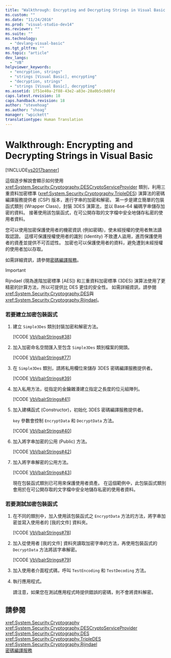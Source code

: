 ```yaml
---
title: "Walkthrough: Encrypting and Decrypting Strings in Visual Basic | Microsoft Docs"
ms.custom: ""
ms.date: "11/24/2016"
ms.prod: "visual-studio-dev14"
ms.reviewer: ""
ms.suite: ""
ms.technology: 
  - "devlang-visual-basic"
ms.tgt_pltfrm: ""
ms.topic: "article"
dev_langs: 
  - "VB"
helpviewer_keywords: 
  - "encryption, strings"
  - "strings [Visual Basic], encrypting"
  - "decryption, strings"
  - "strings [Visual Basic], decrypting"
ms.assetid: 1f51e40a-2f88-43e2-a83e-28a0b5c0d6fd
caps.latest.revision: 18
caps.handback.revision: 18
author: "stevehoag"
ms.author: "shoag"
manager: "wpickett"
translationtype: Human Translation
---
```

# Walkthrough: Encrypting and Decrypting Strings in Visual Basic
[!INCLUDE[vs2017banner](../../../../csharp/includes/vs2017banner.md)]

這個逐步解說會顯示如何使用 <xref:System.Security.Cryptography.DESCryptoServiceProvider> 類別，利用三重資料加密標準 \(<xref:System.Security.Cryptography.TripleDES>\) 演算法的密碼編譯服務提供者 \(CSP\) 版本，進行字串的加密和解密。  第一步是建立簡單的包裝函式類別 \(Wrapper Class\)，封裝 3DES 演算法，並以 Base\-64 編碼字串儲存加密的資料。  接著使用該包裝函式，在可公開存取的文字檔中安全地儲存私密的使用者資料。  
  
 您可以使用加密保護使用者的機密資訊 \(例如密碼\)，使未經授權的使用者無法讀取認證。  這樣可保護授權使用者的識別 \(Identity\) 不致遭人盜用，進而保護使用者的資產並提供不可否認性。  加密也可以保護使用者的資料，避免遭到未經授權的使用者加以存取。  
  
 如需詳細資訊，請參閱[密碼編譯服務](../Topic/Cryptographic%20Services.md)。  
  
> [!IMPORTANT]
>  Rijndael \(現為進階加密標準 \[AES\]\) 和三重資料加密標準 \(3DES\) 演算法使用了更精密的計算方法，所以可提供比 DES 更佳的安全性。  如需詳細資訊，請參閱<xref:System.Security.Cryptography.DES>與<xref:System.Security.Cryptography.Rijndael>。  
  
### 若要建立加密包裝函式  
  
1.  建立 `Simple3Des` 類別封裝加密和解密方法。  
  
     [!CODE [VbVbalrStrings#38](../CodeSnippet/VS_Snippets_VBCSharp/VbVbalrStrings#38)]  
  
2.  加入加密命名空間匯入至包含 `Simple3Des` 類別檔案的開頭。  
  
     [!CODE [VbVbalrStrings#77](../CodeSnippet/VS_Snippets_VBCSharp/VbVbalrStrings#77)]  
  
3.  在 `Simple3Des` 類別，請將私用欄位來儲存 3DES 密碼編譯服務提供者。  
  
     [!CODE [VbVbalrStrings#39](../CodeSnippet/VS_Snippets_VBCSharp/VbVbalrStrings#39)]  
  
4.  加入私用方法，從指定的金鑰雜湊建立指定之長度的位元組陣列。  
  
     [!CODE [VbVbalrStrings#41](../CodeSnippet/VS_Snippets_VBCSharp/VbVbalrStrings#41)]  
  
5.  加入建構函式 \(Constructor\)，初始化 3DES 密碼編譯服務提供者。  
  
     `key` 參數會控制 `EncryptData` 和 `DecryptData` 方法。  
  
     [!CODE [VbVbalrStrings#40](../CodeSnippet/VS_Snippets_VBCSharp/VbVbalrStrings#40)]  
  
6.  加入將字串加密的公用 \(Public\) 方法。  
  
     [!CODE [VbVbalrStrings#42](../CodeSnippet/VS_Snippets_VBCSharp/VbVbalrStrings#42)]  
  
7.  加入將字串解密的公用方法。  
  
     [!CODE [VbVbalrStrings#43](../CodeSnippet/VS_Snippets_VBCSharp/VbVbalrStrings#43)]  
  
     現在包裝函式類別已可用來保護使用者資產。  在這個範例中，此包裝函式類別會用於在可公開存取的文字檔中安全地儲存私密的使用者資料。  
  
### 若要測試加密包裝函式  
  
1.  在不同的類別中，加入使用該包裝函式之 `EncryptData` 方法的方法，將字串加密並寫入使用者的 \[我的文件\] 資料夾。  
  
     [!CODE [VbVbalrStrings#78](../CodeSnippet/VS_Snippets_VBCSharp/VbVbalrStrings#78)]  
  
2.  加入從使用者 \[我的文件\] 資料夾讀取加密字串的方法，再使用包裝函式的 `DecryptData` 方法將該字串解密。  
  
     [!CODE [VbVbalrStrings#79](../CodeSnippet/VS_Snippets_VBCSharp/VbVbalrStrings#79)]  
  
3.  加入使用者介面程式碼，呼叫 `TestEncoding` 和 `TestDecoding` 方法。  
  
4.  執行應用程式。  
  
     請注意，如果您在測試應用程式時提供錯誤的密碼，則不會將資料解密。  
  
## 請參閱  
 <xref:System.Security.Cryptography>   
 <xref:System.Security.Cryptography.DESCryptoServiceProvider>   
 <xref:System.Security.Cryptography.DES>   
 <xref:System.Security.Cryptography.TripleDES>   
 <xref:System.Security.Cryptography.Rijndael>   
 [密碼編譯服務](../Topic/Cryptographic%20Services.md)
